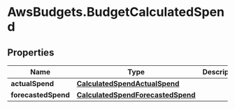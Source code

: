 # AwsBudgets.BudgetCalculatedSpend

## Properties

Name | Type | Description | Notes
------------ | ------------- | ------------- | -------------
**actualSpend** | [**CalculatedSpendActualSpend**](CalculatedSpendActualSpend.md) |  | 
**forecastedSpend** | [**CalculatedSpendForecastedSpend**](CalculatedSpendForecastedSpend.md) |  | [optional] 


